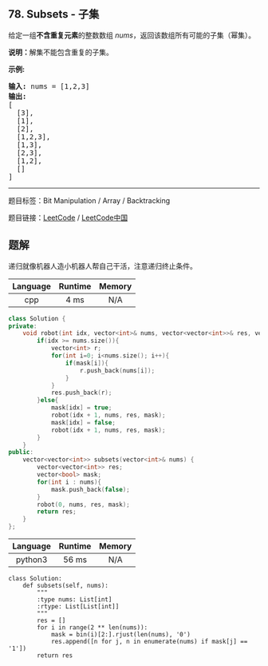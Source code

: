 ## 78. Subsets - 子集

<!--If you want to use the English description, use `question.content` instead-->

<p>给定一组<strong>不含重复元素</strong>的整数数组&nbsp;<em>nums</em>，返回该数组所有可能的子集（幂集）。</p>

<p><strong>说明：</strong>解集不能包含重复的子集。</p>

<p><strong>示例:</strong></p>

<pre><strong>输入:</strong> nums = [1,2,3]
<strong>输出:</strong>
[
  [3],
&nbsp; [1],
&nbsp; [2],
&nbsp; [1,2,3],
&nbsp; [1,3],
&nbsp; [2,3],
&nbsp; [1,2],
&nbsp; []
]</pre>



-----

题目标签：Bit Manipulation / Array / Backtracking

题目链接：[LeetCode](https://leetcode.com/problems/subsets/description/)  /  [LeetCode中国](https://leetcode-cn.com/problems/subsets/description/)

## 题解

递归就像机器人造小机器人帮自己干活，注意递归终止条件。

| Language | Runtime | Memory |
|:---:|:---:|:---:|
| cpp  | 4  ms | N/A |

```cpp
class Solution {
private:
    void robot(int idx, vector<int>& nums, vector<vector<int>>& res, vector<bool>& mask){
        if(idx >= nums.size()){
            vector<int> r;
            for(int i=0; i<nums.size(); i++){
                if(mask[i]){
                    r.push_back(nums[i]);
                }
            }
            res.push_back(r);
        }else{
            mask[idx] = true;
            robot(idx + 1, nums, res, mask);
            mask[idx] = false;
            robot(idx + 1, nums, res, mask);
        }
    }
public:
    vector<vector<int>> subsets(vector<int>& nums) {
        vector<vector<int>> res;
        vector<bool> mask;
        for(int i : nums){
            mask.push_back(false);
        }
        robot(0, nums, res, mask);
        return res;
    }
};
```


| Language | Runtime | Memory |
|:---:|:---:|:---:|
| python3  | 56  ms | N/A |

```python3
class Solution:
    def subsets(self, nums):
        """
        :type nums: List[int]
        :rtype: List[List[int]]
        """
        res = []
        for i in range(2 ** len(nums)):
            mask = bin(i)[2:].rjust(len(nums), '0')
            res.append([n for j, n in enumerate(nums) if mask[j] == '1'])
        return res
```
